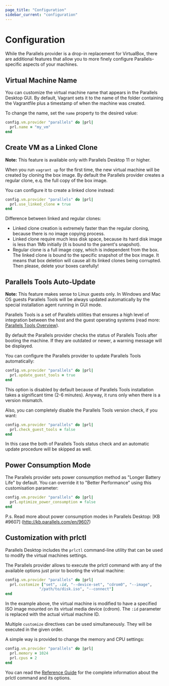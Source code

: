 ```yaml
---
page_title: "Configuration"
sidebar_current: "configuration"
---
```


# Configuration

While the Parallels provider is a drop-in replacement for VirtualBox, there are
additional features that allow you to more finely configure Parallels-specific 
aspects of your machines.

## Virtual Machine Name

You can customize the virtual machine name that appears in the Parallels Desktop
GUI. By default, Vagrant sets it to the name of the folder containing the
Vagrantfile plus a timestamp of when the machine was created.

To change the name, set the `name` property to the desired value:

```ruby
config.vm.provider "parallels" do |prl|
  prl.name = "my_vm"
end
```

## Create VM as a Linked Clone
<div class="alert alert-info">
	<p>
        <strong>Note:</strong> This feature is available only with Parallels
        Desktop 11 or higher.
	</p>
</div>

When you run `vagrant up` for the first time, the new virtual machine
will be created by cloning the box image. By default the Parallels provider 
creates a regular clone, e.q. the full copy of the box image.

You can configure it to create a linked clone instead:

```ruby
config.vm.provider "parallels" do |prl|
  prl.use_linked_clone = true
end
```

Difference between linked and regular clones:

- Linked clone creation is extremely faster than the regular cloning, because 
there is no image copying process.
- Linked clone require much less disk space, because its hard disk image is less 
than 1Mb initially (it is bound to the parent's snapshot).
- Regular clone is a full image copy, which is independent from the box. 
The linked clone is bound to the specific snapshot of the box image. It means 
that box deletion will cause all its linked clones being corrupted. Then please,
delete your boxes carefully!

## Parallels Tools Auto-Update
<div class="alert alert-info">
	<p>
        <strong>Note:</strong> This feature makes sense to Linux guests only.
        In Windows and Mac OS guests Parallels Tools will be always updated
        automatically by the special installation agent running in GUI mode.
	</p>
</div>

Parallels Tools is a set of Parallels utilities that ensures a high level of
integration between the host and the guest operating systems (read more:
[Parallels Tools Overview](http://download.parallels.com/desktop/v9/ga/docs/en_US/Parallels%20Desktop%20User's%20Guide/32789.htm)).

By default the Parallels provider checks the status of Parallels Tools after
booting the machine. If they are outdated or newer, a warning message will be
displayed.

You can configure the Parallels provider to update Parallels Tools
automatically:

```ruby
config.vm.provider "parallels" do |prl|
  prl.update_guest_tools = true
end
```

This option is disabled by default because of Parallels Tools installation
takes a significant time (2-6 minutes). Anyway, it runs only when there is a
version mismatch.

Also, you can completely disable the Parallels Tools version check, if you want:

```ruby
config.vm.provider "parallels" do |prl|
  prl.check_guest_tools = false
end
```

In this case the both of Parallels Tools status check and an automatic update
procedure will be skipped as well.

## Power Consumption Mode
The Parallels provider sets power consumption method as "Longer Battery 
Life" by default. You can override it to "Better Performance" using this 
customisation parameter:

```ruby
config.vm.provider "parallels" do |prl| 
  prl.optimize_power_consumption = false
end
```

P.s. Read more about power consumption modes in Parallels Desktop: [KB #9607]
(http://kb.parallels.com/en/9607)

## Customization with prlctl

Parallels Desktop includes the `prlctl` command-line utility that can be used to
modify the virtual machines settings.


The Parallels provider allows to execute the prlctl command with any of the
available options just prior to booting the virtual machine:

```ruby
config.vm.provider "parallels" do |prl|
  prl.customize ["set", :id, "--device-set", "cdrom0", "--image",
               "/path/to/disk.iso", "--connect"]
end
```

In the example above, the virtual machine is modified to have a specified ISO
image mounted on its virtual media device (cdrom). The `:id` parameter is
replaced with the actual virtual machine ID.

Multiple `customize` directives can be used simultaneously. They will be
executed in the given order.

A simple way is provided to change the memory and CPU settings:

```ruby
config.vm.provider "parallels" do |prl|
  prl.memory = 1024
  prl.cpus = 2
end
```


You can read the [Reference Guide](http://download.parallels.com/desktop/v9/ga/docs/en_US/Parallels%20Command%20Line%20Reference%20Guide.pdf)
for the complete information about the prlctl command and its options.